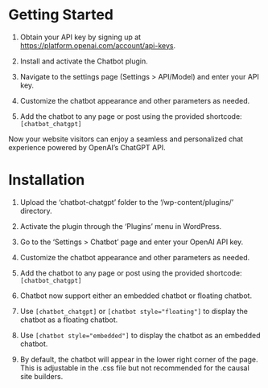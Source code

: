 # Getting Started

1. Obtain your API key by signing up at https://platform.openai.com/account/api-keys.

2. Install and activate the Chatbot plugin.

3. Navigate to the settings page (Settings > API/Model) and enter your API key.

4. Customize the chatbot appearance and other parameters as needed.

5. Add the chatbot to any page or post using the provided shortcode: ```[chatbot_chatgpt]```

Now your website visitors can enjoy a seamless and personalized chat experience powered by OpenAI’s ChatGPT API.

# Installation

1. Upload the ‘chatbot-chatgpt’ folder to the ‘/wp-content/plugins/’ directory.

2. Activate the plugin through the ‘Plugins’ menu in WordPress.

3. Go to the ‘Settings > Chatbot’ page and enter your OpenAI API key.

4. Customize the chatbot appearance and other parameters as needed.

5. Add the chatbot to any page or post using the provided shortcode: ```[chatbot_chatgpt]```

6. Chatbot now support either an embedded chatbot or floating chatbot.

7. Use ```[chatbot_chatgpt]``` or ```[chatbot style="floating"]``` to display the chatbot as a floating chatbot.

8. Use ```[chatbot style="embedded"]``` to display the chatbot as an embedded chatbot.

9. By default, the chatbot will appear in the lower right corner of the page. This is adjustable in the .css file but not recommended for the causal site builders.